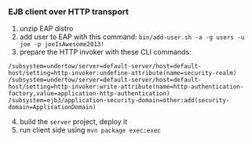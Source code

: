 ### EJB client over HTTP transport

1. unzip EAP distro
2. add user to EAP with this command:  `bin/add-user.sh -a -g users -u joe -p joeIsAwesome2013!`
3. prepare the HTTP invoker with these CLI commands:

```
/subsystem=undertow/server=default-server/host=default-host/setting=http-invoker:undefine-attribute(name=security-realm)
/subsystem=undertow/server=default-server/host=default-host/setting=http-invoker:write-attribute(name=http-authentication-factory,value=application-http-authentication)
/subsystem=ejb3/application-security-domain=other:add(security-domain=ApplicationDomain)
```

4. build the `server` project, deploy it
5. run client side using `mvn package exec:exec`

